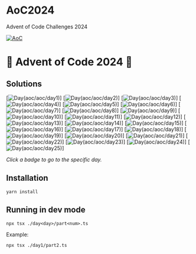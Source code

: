 # AoC2024

Advent of Code Challenges 2024

[![AoC](https://badgen.net/badge/AoC/2024/blue)](https://adventofcode.com/2024)


# 🎄 Advent of Code 2024 🎄

## Solutions

[![Day](https://badgen.net/badge/01/%E2%98%85%E2%98%85/green)(aoc/aoc/day1)]
[![Day](https://badgen.net/badge/02/%E2%98%85%E2%98%85/green)(aoc/aoc/day2)]
[![Day](https://badgen.net/badge/03/%E2%98%85%E2%98%85/green)(aoc/aoc/day3)]
[![Day](https://badgen.net/badge/04/%E2%98%86%E2%98%86/grey)(aoc/aoc/day4)]
[![Day](https://badgen.net/badge/05/%E2%98%86%E2%98%86/grey)(aoc/aoc/day5)]
[![Day](https://badgen.net/badge/06/%E2%98%86%E2%98%86/grey)(aoc/aoc/day6)]
[![Day](https://badgen.net/badge/07/%E2%98%86%E2%98%86/grey)(aoc/aoc/day7)]
[![Day](https://badgen.net/badge/08/%E2%98%86%E2%98%86/grey)(aoc/aoc/day8)]
[![Day](https://badgen.net/badge/09/%E2%98%86%E2%98%86/grey)(aoc/aoc/day9)]
[![Day](https://badgen.net/badge/10/%E2%98%86%E2%98%86/grey)(aoc/aoc/day10)]
[![Day](https://badgen.net/badge/11/%E2%98%86%E2%98%86/grey)(aoc/aoc/day11)]
[![Day](https://badgen.net/badge/12/%E2%98%86%E2%98%86/grey)(aoc/aoc/day12)]
[![Day](https://badgen.net/badge/13/%E2%98%86%E2%98%86/grey)(aoc/aoc/day13)]
[![Day](https://badgen.net/badge/14/%E2%98%86%E2%98%86/grey)(aoc/aoc/day14)]
[![Day](https://badgen.net/badge/15/%E2%98%86%E2%98%86/grey)(aoc/aoc/day15)]
[![Day](https://badgen.net/badge/16/%E2%98%86%E2%98%86/grey)(aoc/aoc/day16)]
[![Day](https://badgen.net/badge/17/%E2%98%86%E2%98%86/grey)(aoc/aoc/day17)]
[![Day](https://badgen.net/badge/18/%E2%98%86%E2%98%86/grey)(aoc/aoc/day18)]
[![Day](https://badgen.net/badge/19/%E2%98%86%E2%98%86/grey)(aoc/aoc/day19)]
[![Day](https://badgen.net/badge/20/%E2%98%86%E2%98%86/grey)(aoc/aoc/day20)]
[![Day](https://badgen.net/badge/21/%E2%98%86%E2%98%86/grey)(aoc/aoc/day21)]
[![Day](https://badgen.net/badge/22/%E2%98%86%E2%98%86/grey)(aoc/aoc/day22)]
[![Day](https://badgen.net/badge/23/%E2%98%86%E2%98%86/grey)(aoc/aoc/day23)]
[![Day](https://badgen.net/badge/24/%E2%98%86%E2%98%86/grey)(aoc/aoc/day24)]
[![Day](https://badgen.net/badge/25/%E2%98%86%E2%98%86/grey)(aoc/aoc/day25)]

_Click a badge to go to the specific day._


## Installation

```
yarn install
```

## Running in dev mode

```
npx tsx ./day<day>/part<num>.ts
```

Example:

```
npx tsx ./day1/part2.ts
```
